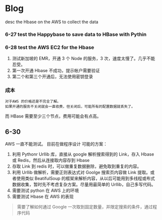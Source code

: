 # Blog
desc the Hbase on the AWS to collect the data

### 6-27 test the Happybase to save data to HBase with Pythin
### 6-28 test the AWS EC2 for the Hbase
1. 测试新加坡的 EMR，开通 3 个 Node 的服务，3 次，速度太慢了。几乎不能忍受。
1. 第一次开通 Hbase 不成功，提示帐户需要验证
2. 第二个和第三个开通后，无法使用密钥登录

### 成本
	对于AWS 的价格还是不完全了解。
	如果开通的服务不关闭就会一直收费，但关闭后，可能所有的配置数据就丢失了。
  而 HBase 需要至少三个节点，费用可能会有点高。
	
## 6-30
  AWS 一直不能测试。
  目前在做程序设计
  可能的方案：
  1. 利用 Pythonr Urllib 库，直接从 google 解析搜索得到的 Link，存入 Hbase 或 Redis，然后从连接取内容存到 Hbase
  1. 存取 Link 到 redis 时，可以做重复数据删除，避免取到重复的内容。
  1. 利用 Urllib 做解析，需要正则表达式对 Goolge 搜索页内容做 Link 提取。或者使用类似 BeatifulSoup 的框架来解析内容，从以后可能用到多线程或布式数据收集，暂时先不考虑复杂方案。尽量用最简单的 Urllib，自己多写代码。
  1. 需要测试 python 在 AWS 上的环境
  1. 需要测试 Hbase 在 AWS 的表现
  > 需要了解如何通过 Google 一次取到固定数量，并限定搜索的条件，通过程序代码


